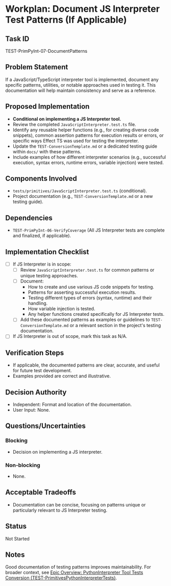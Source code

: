 # Workplan: Document JS Interpreter Test Patterns (If Applicable)

## Task ID
TEST-PrimPyInt-07-DocumentPatterns

## Problem Statement
If a JavaScript/TypeScript interpreter tool is implemented, document any specific patterns, utilities, or notable approaches used in testing it. This documentation will help maintain consistency and serve as a reference.

## Proposed Implementation
- **Conditional on implementing a JS Interpreter tool.**
- Review the completed `JavaScriptInterpreter.test.ts` file.
- Identify any reusable helper functions (e.g., for creating diverse code snippets), common assertion patterns for execution results or errors, or specific ways Effect TS was used for testing the interpreter.
- Update the `TEST-ConversionTemplate.md` or a dedicated testing guide within `docs/` with these patterns.
- Include examples of how different interpreter scenarios (e.g., successful execution, syntax errors, runtime errors, variable injection) were tested.

## Components Involved
- `tests/primitives/JavaScriptInterpreter.test.ts` (conditional).
- Project documentation (e.g., `TEST-ConversionTemplate.md` or a new testing guide).

## Dependencies
- `TEST-PrimPyInt-06-VerifyCoverage` (All JS Interpreter tests are complete and finalized, if applicable).

## Implementation Checklist
- [ ] If JS Interpreter is in scope:
    - [ ] Review `JavaScriptInterpreter.test.ts` for common patterns or unique testing approaches.
    - [ ] Document:
        - How to create and use various JS code snippets for testing.
        - Patterns for asserting successful execution results.
        - Testing different types of errors (syntax, runtime) and their handling.
        - How variable injection is tested.
        - Any helper functions created specifically for JS Interpreter tests.
    - [ ] Add these documented patterns as examples or guidelines to `TEST-ConversionTemplate.md` or a relevant section in the project's testing documentation.
- [ ] If JS Interpreter is out of scope, mark this task as N/A.

## Verification Steps
- If applicable, the documented patterns are clear, accurate, and useful for future test development.
- Examples provided are correct and illustrative.

## Decision Authority
- Independent: Format and location of the documentation.
- User Input: None.

## Questions/Uncertainties
### Blocking
- Decision on implementing a JS interpreter.

### Non-blocking
- None.

## Acceptable Tradeoffs
- Documentation can be concise, focusing on patterns unique or particularly relevant to JS Interpreter testing.

## Status
Not Started

## Notes
Good documentation of testing patterns improves maintainability.
For broader context, see [Epic Overview: PythonInterpreter Tool Tests Conversion (TEST-PrimitivesPythonInterpreterTests)](../../docs/planning/workplans/TEST-PrimitivesPythonInterpreterTests.md).